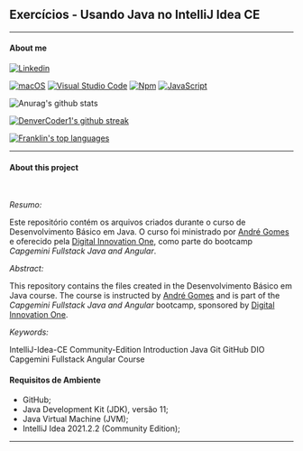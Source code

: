 ## Exercícios - Usando Java no IntelliJ Idea CE

---
#### **About me**

[![Linkedin](https://i.stack.imgur.com/gVE0j.png)](https://www.linkedin.com/in/franklin-c-siqueira)


[![macOS](https://svgshare.com/i/ZjP.svg)](https://svgshare.com/i/ZjP.svg) [![Visual Studio Code](https://img.shields.io/badge/--007ACC?logo=visual%20studio%20code&logoColor=ffffff)](https://code.visualstudio.com/)  [![Npm](https://badgen.net/badge/icon/npm?icon=npm&label)](https://npmjs.com/)
[![JavaScript](https://img.shields.io/badge/--F7DF1E?logo=javascript&logoColor=000)](https://www.javascript.com/)

![Anurag's github stats](https://github-readme-stats.vercel.app/api?username=Franklin-Siqueira&theme=blue-green)

[![DenverCoder1's github streak](https://github-readme-streak-stats.herokuapp.com/?user=Franklin-Siqueira&theme=blue-green)](https://github.com/DenverCoder1/github-readme-streak-stats)

[![Franklin's top languages](https://github-readme-stats.vercel.app/api/top-langs/?username=Franklin-Siqueira&theme=blue-green)](https://github.com/anuraghazra/github-readme-stats)

---

#### **About this project**
<br/>

*_Resumo:_*

Este repositório contém os arquivos criados durante o curso de Desenvolvimento Básico em Java. O curso foi ministrado por [André Gomes](https://github.com/andrelugomes/digital-innovation-one) e oferecido pela [Digital Innovation One](https://digitalinnovation.one/sign-in), como parte do bootcamp *_Capgemini Fullstack Java and Angular_*.

*_Abstract:_*

This repository contains the files created in the Desenvolvimento Básico em Java course. The course is instructed by [André Gomes](https://github.com/andrelugomes/digital-innovation-one) and is part of the *_Capgemini Fullstack Java and Angular_* bootcamp, sponsored by [Digital Innovation One](https://digitalinnovation.one/sign-in).

*_Keywords:_*

IntelliJ-Idea-CE Community-Edition Introduction Java Git GitHub DIO Capgemini Fullstack Angular Course

#### Requisitos de Ambiente

- GitHub;
- Java Development Kit (JDK), versão 11;
- Java Virtual Machine (JVM);
- IntelliJ Idea 2021.2.2 (Community Edition);

---

